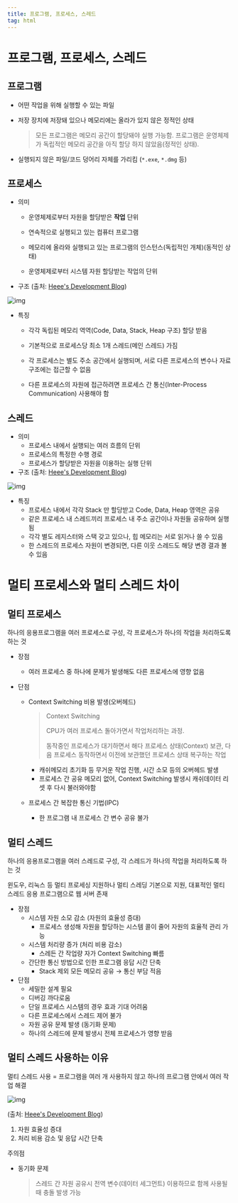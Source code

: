```yaml
---
title: 프로그램, 프로세스, 스레드
tag: html
---
```


# 프로그램, 프로세스, 스레드
## 프로그램

- 어떤 작업을 위해 실행할 수 있는 파일

- 저장 장치에 저장돼 있으나 메모리에는 올라가 있지 않은 정적인 상태

  > 모든 프로그램은 메모리 공간이 할당돼야 실행 가능함. 프로그램은 운영체제가 독립적인 메모리 공간을 아직  할당 하지 않았음(정적인 상태).

- 실행되지 않은 파일/코드 덩어리 자체를 가리킴 (`*.exe`, `*.dmg` 등)

## 프로세스

- 의미

  - 운영체제로부터 자원을 할당받은 **작업** 단위
  - 연속적으로 실행되고 있는 컴퓨터 프로그램

  - 메모리에 올라와 실행되고 있는 프로그램의 인스턴스(독립적인 개체)(동적인 상태)

  - 운영체제로부터 시스템 자원 할당받는 작업의 단위

- 구조 (출처: [Heee's Development Blog](https://gmlwjd9405.github.io/2018/09/14/process-vs-thread.html))

![img](2022-08-31-프로그램-프로세스-스레드/process-16582943220229.png)

- 특징

  - 각각 독립된 메모리 역역(Code, Data, Stack, Heap 구조) 할당 받음

  - 기본적으로 프로세스당 최소 1개 스레드(메인 스레드) 가짐

  - 각 프로세스는 별도 주소 공간에서 실행되며, 서로 다른 프로세스의 변수나 자료 구조에는 접근할 수 없음

  - 다른 프로세스의 자원에 접근하려면 프로세스 간 통신(Inter-Process Communication) 사용해야 함

## 스레드

- 의미
  - 프로세스 내에서 실행되는 여러 흐름의 단위
  - 프로세스의 특정한 수행 경로
  - 프로세스가 할당받은 자원을 이용하는 실행 단위
- 구조 (출처: [Heee's Development Blog](https://gmlwjd9405.github.io/2018/09/14/process-vs-thread.html))

![img](2022-08-31-프로그램-프로세스-스레드/thread-165829433794411.png)

- 특징
  - 프로세스 내에서 각각 Stack 만 할당받고 Code, Data, Heap 영역은 공유
  - 같은 프로세스 내 스레드끼리 프로세스 내 주소 공간이나 자원들 공유하며 실행됨
  - 각각 별도 레지스터와 스택 갖고 있으나, 힙 메모리는 서로 읽거나 쓸 수 있음
  - 한 스레드의 프로세스 자원이 변경되면, 다른 이웃 스레드도 해당 변경 결과 볼 수 있음

# 멀티 프로세스와 멀티 스레드 차이

## 멀티 프로세스

하나의 응용프로그램을 여러 프로세스로 구성, 각 프로세스가 하나의 작업을 처리하도록 하는 것

- 장점

  - 여러 프로세스 중 하나에 문제가 발생해도 다른 프로세스에 영향 없음

- 단점

  - Context Switching 비용 발생(오버헤드)

    > Context Switching
    >
    > CPU가 여러 프로세스 돌아가면서 작업처리하는 과정.
    >
    > 동작중인 프로세스가 대기하면서 해다 프로세스 상태(Context) 보관, 다음 프로세스 동작하면서 이전에 보관했던 프로세스 상태 복구하는 작업

    - 캐쉬메모리 초기화 등 무거운 작업 진행, 시간 소모 등의 오버헤드 발생
    - 프로세스 간 공유 메모리 없어, Context Switching 발생시 캐쉬데이터 리셋 후 다시 불러와야함

  - 프로세스 간 복잡한 통신 기법(IPC)

    - 한 프로그램 내 프로세스 간 변수 공유 불가



## 멀티 스레드

하나의 응용프로그램을 여러 스레드로 구성, 각 스레드가 하나의 작업을 처리하도록 하는 것

윈도우, 리눅스 등 멀티 프로세싱 지원하나 멀티 스레딩 기본으로 지원, 대표적인 멀티 스레드 응용 프로그램으로 웹 서버 존재

- 장점
  - 시스템 자원 소모 감소 (자원의 효율성 증대)
    - 프로세스 생성해 자원을 할당하는 시스템 콜이 줄어 자원의 효율적 관리 가능
  - 시스템 처리량 증가 (처리 비용 감소)
    - 스레든 간 작업량 자가 Context Switching 빠름
  - 간단한 통신 방법으로 인한 프로그램 응답 시간 단축
    - Stack 제외 모든 메모리 공유 → 통신 부담 적음
- 단점
  - 세밀한 설계 필요
  - 디버깅 까다로움
  - 단일 프로세스 시스템의 경우 효과 기대 어려움
  - 다른 프로세스에서 스레드 제어 불가
  - 자원 공유 문제 발생 (동기화 문제)
  - 하나의 스레드에 문제 발생시 전체 프로세스가 영향 받음

## 멀티 스레드 사용하는 이유

멀티 스레드 사용 = 프로그램을 여러 개 사용하지 않고 하나의 프로그램 안에서 여러 작업 해결

![img](2022-08-31-프로그램-프로세스-스레드/multi-thread-165830782809913.png)

(출처: [Heee's Development Blog](https://gmlwjd9405.github.io/2018/09/14/process-vs-thread.html))

1. 자원 효율성 증대
2. 처리 비용 감소 및 응답 시간 단축

주의점

- 동기화 문제

  > 스레드 간 자원 공유시 전역 변수(데이터 세그먼트) 이용하므로 함께 사용될 때 충돌 발생 가능
